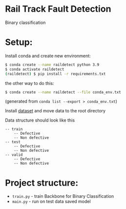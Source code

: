 # Rail Track Fault Detection
Binary classification

# Setup:
Install conda and create new environment:
```.bash
$ conda create --name raildetect python 3.9
$ conda activate raildetect
(raildetect) $ pip install -r requirements.txt
```
the other way to do this:
```.bash
$ conda create --name raildetect --file conda_env.txt
```
(generated from `conda list --export > conda_env.txt`)

Install [dataset](https://www.kaggle.com/datasets/gpiosenka/railway-track-fault-detection-resized-224-x-224) and move data to the root directory 

Data structure should look like this
```
-- train
    -- Defective
    -- Non defective
-- test
    -- Defective
    -- Non defective
-- valid
    -- Defective
    -- Non defective
```


# Project structure:
* `train.py` - train Backbone for Binary Classification
* `main.py` - run on test data saved model